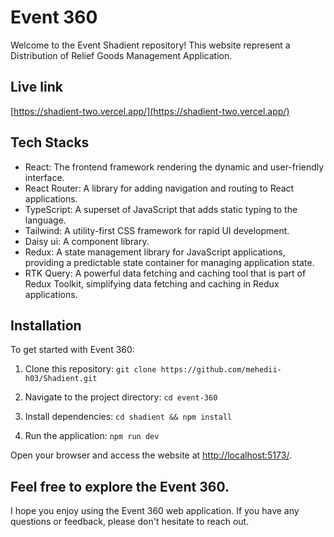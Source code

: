 # Event 360

Welcome to the Event Shadient repository! This website represent a Distribution of Relief Goods Management Application.

## Live link

[https://shadient-two.vercel.app/](https://shadient-two.vercel.app/)

## Tech Stacks

- React: The frontend framework rendering the dynamic and user-friendly interface.
- React Router: A library for adding navigation and routing to React applications.
- TypeScript: A superset of JavaScript that adds static typing to the language.
- Tailwind: A utility-first CSS framework for rapid UI development.
- Daisy ui: A component library.
- Redux: A state management library for JavaScript applications, providing a predictable state container for managing application state.
- RTK Query: A powerful data fetching and caching tool that is part of Redux Toolkit, simplifying data fetching and caching in Redux applications.

## Installation

To get started with Event 360:

1. Clone this repository: `git clone https://github.com/mehedii-h03/Shadient.git`

2. Navigate to the project directory: `cd event-360`

3. Install dependencies: `cd shadient && npm install`

4. Run the application: `npm run dev`

Open your browser and access the website at [http://localhost:5173/](http://localhost:5173/).

## Feel free to explore the Event 360.

I hope you enjoy using the Event 360 web application. If you have any questions or feedback, please don't hesitate to reach out.
